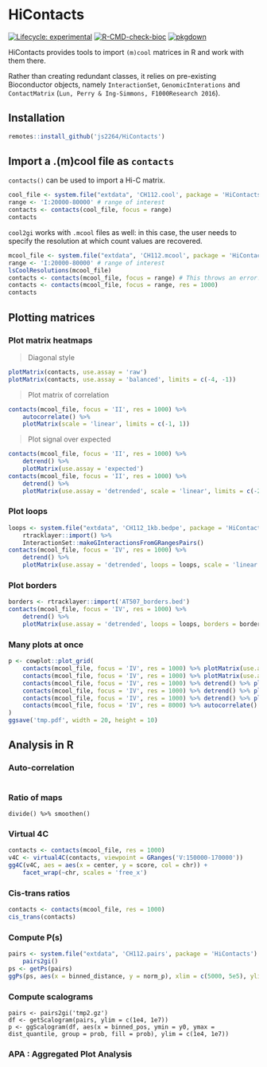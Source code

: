 # HiContacts

<!-- badges: start -->
[![Lifecycle: experimental](https://img.shields.io/badge/lifecycle-experimental-orange.svg)](https://lifecycle.r-lib.org/articles/stages.html#experimental)
[![R-CMD-check-bioc](https://github.com/js2264/HiContacts/actions/workflows/check-bioc.yml/badge.svg)](https://github.com/js2264/HiContacts/actions/workflows/check-bioc.yml)
[![pkgdown](https://github.com/js2264/HiContacts/workflows/pkgdown/badge.svg)](https://github.com/js2264/HiContacts/actions)
<!-- badges: end -->

HiContacts provides tools to import `(m)cool` matrices in R and work with them there. 

Rather than creating redundant classes, it relies on pre-existing Bioconductor objects, namely `InteractionSet`, `GenomicInterations` and `ContactMatrix` (`Lun, Perry & Ing-Simmons, F1000Research 2016`).

## Installation

```r
remotes::install_github('js2264/HiContacts')
```

## Import a .(m)cool file as `contacts`

`contacts()` can be used to import a Hi-C matrix. 

```r
cool_file <- system.file("extdata", 'CH112.cool', package = 'HiContacts')
range <- 'I:20000-80000' # range of interest
contacts <- contacts(cool_file, focus = range)
contacts
```

`cool2gi` works with `.mcool` files as well: in this case, the user needs to specify the resolution at which count values are recovered. 

```r
mcool_file <- system.file("extdata", 'CH112.mcool', package = 'HiContacts')
range <- 'I:20000-80000' # range of interest
lsCoolResolutions(mcool_file)
contacts <- contacts(mcool_file, focus = range) # This throws an error!
contacts <- contacts(mcool_file, focus = range, res = 1000)
contacts
```

## Plotting matrices 

### Plot matrix heatmaps

> Diagonal style

```r
plotMatrix(contacts, use.assay = 'raw')
plotMatrix(contacts, use.assay = 'balanced', limits = c(-4, -1))
```

> Plot matrix of correlation 

```r
contacts(mcool_file, focus = 'II', res = 1000) %>% 
    autocorrelate() %>% 
    plotMatrix(scale = 'linear', limits = c(-1, 1))
```

> Plot signal over expected 

```r
contacts(mcool_file, focus = 'II', res = 1000) %>% 
    detrend() %>% 
    plotMatrix(use.assay = 'expected')
contacts(mcool_file, focus = 'II', res = 1000) %>% 
    detrend() %>% 
    plotMatrix(use.assay = 'detrended', scale = 'linear', limits = c(-2, 2))
```

### Plot loops

```r
loops <- system.file("extdata", 'CH112_1kb.bedpe', package = 'HiContacts') %>% 
    rtracklayer::import() %>% 
    InteractionSet::makeGInteractionsFromGRangesPairs()
contacts(mcool_file, focus = 'IV', res = 1000) %>% 
    detrend() %>% 
    plotMatrix(use.assay = 'detrended', loops = loops, scale = 'linear', limits = c(-2, 2))
```

### Plot borders

```r
borders <- rtracklayer::import('AT507_borders.bed')
contacts(mcool_file, focus = 'IV', res = 1000) %>% 
    detrend() %>% 
    plotMatrix(use.assay = 'detrended', loops = loops, borders = borders, scale = 'linear', limits = c(-2, 2))
```

### Many plots at once

```r
p <- cowplot::plot_grid(
    contacts(mcool_file, focus = 'IV', res = 1000) %>% plotMatrix(use.assay = 'raw'), 
    contacts(mcool_file, focus = 'IV', res = 1000) %>% plotMatrix(use.assay = 'balanced'), 
    contacts(mcool_file, focus = 'IV', res = 1000) %>% detrend() %>% plotMatrix(use.assay = 'expected', scale = 'linear'), 
    contacts(mcool_file, focus = 'IV', res = 1000) %>% detrend() %>% plotMatrix(use.assay = 'detrended', scale = 'linear', limits = c(-3, 3)), 
    contacts(mcool_file, focus = 'IV', res = 1000) %>% detrend() %>% plotMatrix(use.assay = 'detrended', scale = 'linear', limits = c(-3, 3), loops = loops), 
    contacts(mcool_file, focus = 'IV', res = 8000) %>% autocorrelate() %>% plotMatrix(scale = 'linear', limits = c(-1, 1))
)
ggsave('tmp.pdf', width = 20, height = 10)
```


## Analysis in R

### Auto-correlation 

```{r}

```

### Ratio of maps

```{r}
divide() %>% smoothen()
```

### Virtual 4C

```r
contacts <- contacts(mcool_file, res = 1000)
v4C <- virtual4C(contacts, viewpoint = GRanges('V:150000-170000'))
gg4C(v4C, aes = aes(x = center, y = score, col = chr)) + 
    facet_wrap(~chr, scales = 'free_x')
```

### Cis-trans ratios

```r
contacts <- contacts(mcool_file, res = 1000)
cis_trans(contacts)
```

### Compute P(s)

```r
pairs <- system.file("extdata", 'CH112.pairs', package = 'HiContacts') %>% 
    pairs2gi()
ps <- getPs(pairs)
ggPs(ps, aes(x = binned_distance, y = norm_p), xlim = c(5000, 5e5), ylim = c(1e-10, 1e-4))
```

### Compute scalograms

```{r}
pairs <- pairs2gi('tmp2.gz')
df <- getScalogram(pairs, ylim = c(1e4, 1e7))
p <- ggScalogram(df, aes(x = binned_pos, ymin = y0, ymax = dist_quantile, group = prob, fill = prob), ylim = c(1e4, 1e7))
```

### APA : Aggregated Plot Analysis

```{r}

```
